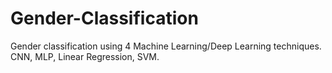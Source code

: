 # Gender-Classification
Gender classification using 4 Machine Learning/Deep Learning techniques.
CNN,
MLP,
Linear Regression,
SVM.
